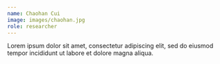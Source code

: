 ```yaml
---
name: Chaohan Cui
image: images/chaohan.jpg
role: researcher
---
```


Lorem ipsum dolor sit amet, consectetur adipiscing elit, sed do eiusmod tempor incididunt ut labore et dolore magna aliqua.
